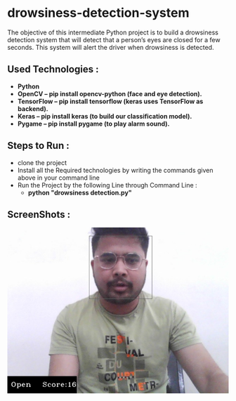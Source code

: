 # drowsiness-detection-system
The objective of this intermediate Python project is to build a drowsiness detection system that will detect that a person’s eyes are closed for a few seconds. This system will alert the driver when drowsiness is detected.

## Used Technologies : 
- **Python**
- **OpenCV – pip install opencv-python (face and eye detection).**
- **TensorFlow – pip install tensorflow (keras uses TensorFlow as backend).**
- **Keras – pip install keras (to build our classification model).**
- **Pygame – pip install pygame (to play alarm sound).**

## Steps to Run : 
- clone the project
- Install all the Required technologies by writing the commands given above in your command line
- Run the Project by the following Line through Command Line :
	- **python "drowsiness detection.py"**
## ScreenShots : 
![Alt Text](/image.jpg)

